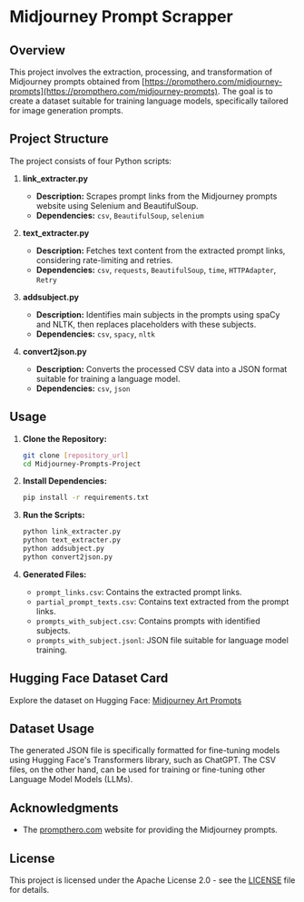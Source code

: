# Midjourney Prompt Scrapper

## Overview

This project involves the extraction, processing, and transformation of Midjourney prompts obtained from [https://prompthero.com/midjourney-prompts](https://prompthero.com/midjourney-prompts). The goal is to create a dataset suitable for training language models, specifically tailored for image generation prompts.

## Project Structure

The project consists of four Python scripts:

1. **link_extracter.py**
    - **Description:** Scrapes prompt links from the Midjourney prompts website using Selenium and BeautifulSoup.
    - **Dependencies:** `csv`, `BeautifulSoup`, `selenium`

2. **text_extracter.py**
    - **Description:** Fetches text content from the extracted prompt links, considering rate-limiting and retries.
    - **Dependencies:** `csv`, `requests`, `BeautifulSoup`, `time`, `HTTPAdapter`, `Retry`

3. **addsubject.py**
    - **Description:** Identifies main subjects in the prompts using spaCy and NLTK, then replaces placeholders with these subjects.
    - **Dependencies:** `csv`, `spacy`, `nltk`

4. **convert2json.py**
    - **Description:** Converts the processed CSV data into a JSON format suitable for training a language model.
    - **Dependencies:** `csv`, `json`

## Usage

1. **Clone the Repository:**
    ```bash
    git clone [repository_url]
    cd Midjourney-Prompts-Project
    ```

2. **Install Dependencies:**
    ```bash
    pip install -r requirements.txt
    ```

3. **Run the Scripts:**
    ```bash
    python link_extracter.py
    python text_extracter.py
    python addsubject.py
    python convert2json.py
    ```

4. **Generated Files:**
    - `prompt_links.csv`: Contains the extracted prompt links.
    - `partial_prompt_texts.csv`: Contains text extracted from the prompt links.
    - `prompts_with_subject.csv`: Contains prompts with identified subjects.
    - `prompts_with_subject.jsonl`: JSON file suitable for language model training.

## Hugging Face Dataset Card

Explore the dataset on Hugging Face: [Midjourney Art Prompts](https://huggingface.co/datasets/mshojaei77/Midjourney-Art-Prompts)

## Dataset Usage

The generated JSON file is specifically formatted for fine-tuning models using Hugging Face's Transformers library, such as ChatGPT. The CSV files, on the other hand, can be used for training or fine-tuning other Language Model Models (LLMs).

## Acknowledgments

- The [prompthero.com](https://prompthero.com) website for providing the Midjourney prompts.

## License

This project is licensed under the Apache License 2.0 - see the [LICENSE](LICENSE) file for details.
